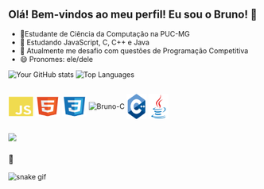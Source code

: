 ## Olá! Bem-vindos ao meu perfil! Eu sou o Bruno! 👋



- 🔭Estudante de Ciência da Computação na PUC-MG
- 🌱 Estudando JavaScript, C, C++ e Java
- 🤔 Atualmente me desafio com questões de Programação Competitiva
- 😄 Pronomes: ele/dele

<div>

![Your GitHub stats](https://github-readme-stats.vercel.app/api?username=BrunoBicalho13&show_icons=true&theme=radical)
![Top Languages](https://github-readme-stats.vercel.app/api/top-langs/?username=BrunoBicalho13&layout=compact&theme=radical)

 </div>

<div style="display: inline_block"><br>
  <img align="center" alt="Bruno-Js" height="40" width="50" src="https://raw.githubusercontent.com/devicons/devicon/master/icons/javascript/javascript-plain.svg">
  <img align="center" alt="Bruno-HTML" height="40" width="50" src="https://raw.githubusercontent.com/devicons/devicon/master/icons/html5/html5-original.svg">
  <img align="center" alt="Bruno-CSS" height="40" width="50" src="https://raw.githubusercontent.com/devicons/devicon/master/icons/css3/css3-original.svg">
  <img align="center" alt="Bruno-C" height="50" width="40" src="https://cdn.worldvectorlogo.com/logos/c-1.svg"/>
  <img align="center" alt="Bruno-C++" height="50" width="40" src="https://raw.githubusercontent.com/devicons/devicon/master/icons/cplusplus/cplusplus-original.svg"/>
  <img align="center" alt="Bruno-Java" height="50" width="40" src="https://raw.githubusercontent.com/devicons/devicon/master/icons/java/java-original.svg"/>
</div>

##

<div>
   <a href="https:www.linkedin.com/in/bruno-mesquita-bicalho-359074166" target="_blank"><img src="https://img.shields.io/badge/-LinkedIn-%230077B5?style=for-the-badge&logo=linkedin&logoColor=white" target="_blank"></a> 
  
</div>

  
### 🐍

![snake gif](https://github.com/BrunoBicalho13/BrunoBicalho13/blob/output/snake.svg)

